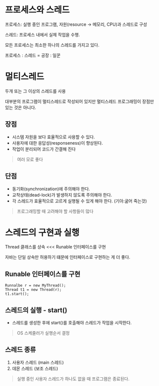 # 프로세스와 스레드
프로세스: 실행 중인 프로그램, 자원(resource -> 메모리, CPU)과 스레드로 구성

스레드: 프로세스 내에서 실제 작업을 수행.

모든 프로세스는 최소한 하나의 스레드를 가지고 있다.

프로세스 : 스레드 = 공장 : 일꾼

# 멀티스레드
두개 또는 그 이상의 스레드를 사용

대부분의 프로그램이 멀티스레드로 작성되어 있지만 멀티스레드 프로그래밍이 장점만 있는 것은 아니다.

## 장점
* 시스템 자원을 보다 효율적으로 사용할 수 있다.
* 사용자에 대한 응답성(responseness)이 향상된다.
* 작업이 분리되어 코드가 간결해 진다

> 여러 모로 좋다

## 단점
* 동기화(synchronization)에 주의해야 한다.
* 교착상태(dead-lock)가 발생하지 않도록 주의해야 한다.
* 각 스레드가 효율적으로 고르게 실행될 수 있게 해야 한다. (기아:굶어 죽는것)

> 프로그래밍할 때 고려해야 할 사항들이 많다

# 스레드의 구현과 실행
Thread 클래스를 상속 <<< Runable 인터페이스를 구현

자바는 단일 상속만 허용하기 떄문에 인터페이스로 구현하는 게 더 좋다.

## Runable 인터페이스를 구현

```
Runnalbe r = new MyThread();
Thread t1 = new Thread(r);
t1.start();
```

## 스레드의 실행 - start()
* 스레드를 생성한 후에 start()를 호출해야 스레드가 작업을 시작한다.

> OS 스케줄러가 실행순서 결정

## 스레드 종류
1. 사용자 스레드 (main 스레드)
2. 데몬 스레드 (보조 스레드)

> 실행 중인 사용자 스레드가 하나도 없을 때 프로그램은 종료된다.

